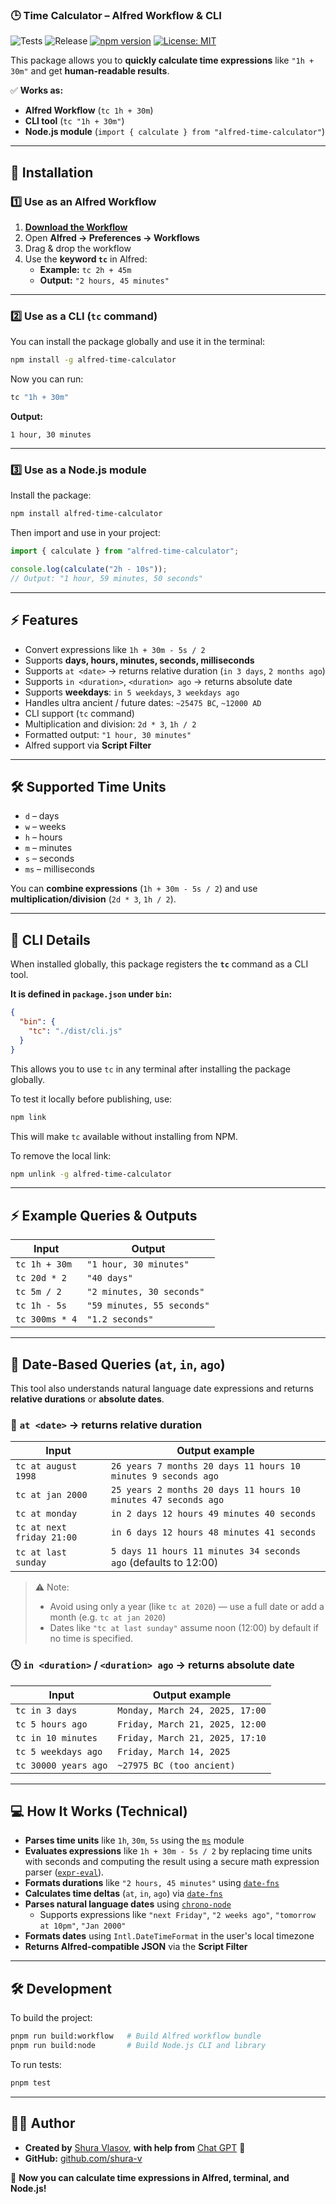 ### 🕒 **Time Calculator – Alfred Workflow & CLI**

![Tests](https://github.com/shura-v/alfred-time-calculator/actions/workflows/test.yml/badge.svg)
![Release](https://github.com/shura-v/alfred-time-calculator/actions/workflows/release.yml/badge.svg)
[![npm version](https://img.shields.io/npm/v/alfred-time-calculator.svg)](https://www.npmjs.com/package/alfred-time-calculator)
[![License: MIT](https://img.shields.io/badge/license-MIT-blue.svg)](LICENSE)

This package allows you to **quickly calculate time expressions** like `"1h + 30m"` and get **human-readable results**.

✅ **Works as:**

- **Alfred Workflow** (`tc 1h + 30m`)
- **CLI tool** (`tc "1h + 30m"`)
- **Node.js module** (`import { calculate } from "alfred-time-calculator"`)

---

## **🚀 Installation**

### **1️⃣ Use as an Alfred Workflow**

1. **[Download the Workflow](https://github.com/shura-v/alfred-time-calculator/releases/latest/download/time-calculator.alfredworkflow)**
2. Open **Alfred → Preferences → Workflows**
3. Drag & drop the workflow
4. Use the **keyword `tc`** in Alfred:
    - **Example:** `tc 2h + 45m`
    - **Output:** `"2 hours, 45 minutes"`

---

### **2️⃣ Use as a CLI (`tc` command)**

You can install the package globally and use it in the terminal:

```sh
npm install -g alfred-time-calculator
```

Now you can run:

```sh
tc "1h + 30m"
```

**Output:**

```
1 hour, 30 minutes
```

---

### **3️⃣ Use as a Node.js module**

Install the package:

```sh
npm install alfred-time-calculator
```

Then import and use in your project:

```ts
import { calculate } from "alfred-time-calculator";

console.log(calculate("2h - 10s"));
// Output: "1 hour, 59 minutes, 50 seconds"
```

---

## **⚡ Features**

- Convert expressions like `1h + 30m - 5s / 2`
- Supports **days, hours, minutes, seconds, milliseconds**
- Supports `at <date>` → returns relative duration (`in 3 days`, `2 months ago`)
- Supports `in <duration>`, `<duration> ago` → returns absolute date
- Supports **weekdays**: `in 5 weekdays`, `3 weekdays ago`
- Handles ultra ancient / future dates: `~25475 BC`, `~12000 AD`
- CLI support (`tc` command)
- Multiplication and division: `2d * 3`, `1h / 2`
- Formatted output: `"1 hour, 30 minutes"`
- Alfred support via **Script Filter**

---

## **🛠 Supported Time Units**

- `d` – days
- `w` – weeks
- `h` – hours
- `m` – minutes
- `s` – seconds
- `ms` – milliseconds

You can **combine expressions** (`1h + 30m - 5s / 2`) and use **multiplication/division** (`2d * 3`, `1h / 2`).

---

## **📜 CLI Details**

When installed globally, this package registers the **`tc`** command as a CLI tool.

**It is defined in `package.json` under `bin`:**

```json
{
  "bin": {
    "tc": "./dist/cli.js"
  }
}
```

This allows you to use `tc` in any terminal after installing the package globally.

To test it locally before publishing, use:

```sh
npm link
```

This will make `tc` available without installing from NPM.

To remove the local link:

```sh
npm unlink -g alfred-time-calculator
```

---

## **⚡ Example Queries & Outputs**

| Input          | Output                     |
|----------------|----------------------------|
| `tc 1h + 30m`  | `"1 hour, 30 minutes"`     |
| `tc 20d * 2`   | `"40 days"`                |
| `tc 5m / 2`    | `"2 minutes, 30 seconds"`  |
| `tc 1h - 5s`   | `"59 minutes, 55 seconds"` |
| `tc 300ms * 4` | `"1.2 seconds"`            |

---

## 🧪 Date-Based Queries (`at`, `in`, `ago`)

This tool also understands natural language date expressions and returns **relative durations** or **absolute dates**.

### 🧭 `at <date>` → returns relative duration

| Input                     | Output example                                                  |
|---------------------------|-----------------------------------------------------------------|
| `tc at august 1998`       | `26 years 7 months 20 days 11 hours 10 minutes 9 seconds ago`   |
| `tc at jan 2000`          | `25 years 2 months 20 days 11 hours 10 minutes 47 seconds ago`  |
| `tc at monday`            | `in 2 days 12 hours 49 minutes 40 seconds`                      |
| `tc at next friday 21:00` | `in 6 days 12 hours 48 minutes 41 seconds`                      |
| `tc at last sunday`       | `5 days 11 hours 11 minutes 34 seconds ago` (defaults to 12:00) |

> ⚠️ Note:
> - Avoid using only a year (like `tc at 2020`) — use a full date or add a month (e.g. `tc at jan 2020`)
> - Dates like `"tc at last sunday"` assume noon (12:00) by default if no time is specified.

### 🕓 `in <duration>` / `<duration> ago` → returns absolute date

| Input                | Output example                  |
|----------------------|---------------------------------|
| `tc in 3 days`       | `Monday, March 24, 2025, 17:00` |
| `tc 5 hours ago`     | `Friday, March 21, 2025, 12:00` |
| `tc in 10 minutes`   | `Friday, March 21, 2025, 17:10` |
| `tc 5 weekdays ago`  | `Friday, March 14, 2025`        |
| `tc 30000 years ago` | `~27975 BC (too ancient)`       |

---

## **💻 How It Works (Technical)**

- **Parses time units** like `1h`, `30m`, `5s` using the [`ms`](https://github.com/vercel/ms) module
- **Evaluates expressions** like `1h + 30m - 5s / 2` by replacing time units with seconds and computing the result using
  a secure math expression parser ([`expr-eval`](https://github.com/silentmatt/expr-eval)).
- **Formats durations** like `"2 hours, 45 minutes"` using [`date-fns`](https://github.com/date-fns/date-fns)
- **Calculates time deltas** (`at`, `in`, `ago`) via [`date-fns`](https://github.com/date-fns/date-fns)
- **Parses natural language dates** using [`chrono-node`](https://github.com/wanasit/chrono)
    - Supports expressions like `"next Friday"`, `"2 weeks ago"`, `"tomorrow at 10pm"`, `"Jan 2000"`
- **Formats dates** using `Intl.DateTimeFormat` in the user's local timezone
- **Returns Alfred-compatible JSON** via the **Script Filter**

---

## **🛠 Development**

To build the project:

```sh
pnpm run build:workflow   # Build Alfred workflow bundle
pnpm run build:node       # Build Node.js CLI and library
```

To run tests:

```sh
pnpm test
```

---

## **👨‍💻 Author**

- **Created by** [Shura Vlasov](https://github.com/shura-v), **with help from** [Chat GPT](https://chatgpt.com/) 🤖
- **GitHub:** [github.com/shura-v](https://github.com/shura-v)

🚀 **Now you can calculate time expressions in Alfred, terminal, and Node.js!**
